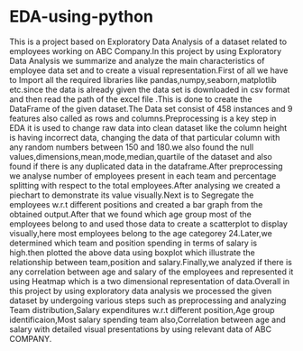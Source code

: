 # EDA-using-python
This is a project based on Exploratory Data Analysis of a dataset related to employees working on ABC Company.In this project by using Exploratory Data Analysis we summarize and analyze the main characteristics of employee data set and to create a visual representation.First of all we have to Import all the required libraries like pandas,numpy,seaborn,matplotlib etc.since the data is already given the  data set is downloaded in csv format and then read the path of the excel file .This is done to create the DataFrame of the given dataset.The Data set consist of 458 instances and 9 features also called as rows and columns.Preprocessing is a key step in EDA it is used to change raw data into clean dataset like the column height is having incorrect data, changing the data of that particular column with any random numbers between 150 and 180.we also found the null values,dimensions,mean,mode,median,quartile of the dataset and also found if there is any duplicated data in the dataframe.After preprocessing we analyse number of employees present in each team and percentage splitting with respect to the total employees.After analysing we created a piechart to demonstrate its value visually.Next is to Segregate the employees w.r.t different positions and created a bar graph from the obtained output.After that we found which age group most of the employees belong to and used those data to create a scatterplot to display visually,here most employees belong to the age categorey 24.Later,we determined which team and position spending in terms of salary is high.then plotted the above data using boxplot which illustrate the relationship between team,position and salary.Finally,we analyzed if there is any correlation between age and salary of the employees and represented it using Heatmap which is a two dimensional representation of data.Overall in this project by using exploratory data analysis we processed the given dataset by undergoing various steps such as preprocessing and analyzing Team distribution,Salary expenditures w.r.t different position,Age group identificaion,Most salary spending team also,Correlation between age and salary with detailed visual presentations by using relevant data of ABC COMPANY.
